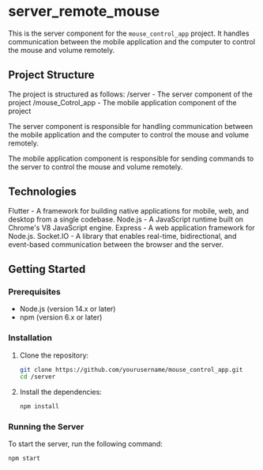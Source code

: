 # server_remote_mouse

This is the server component for the `mouse_control_app` project. It handles communication between the mobile application and the computer to control the mouse and volume remotely.

## Project Structure

The project is structured as follows:
/server - The server component of the project
/mouse_Cotrol_app - The mobile application component of the project

The server component is responsible for handling communication between the mobile application and the computer to control the mouse and volume remotely.

The mobile application component is responsible for sending commands to the server to control the mouse and volume remotely.

## Technologies
Flutter - A framework for building native applications for mobile, web, and desktop from a single codebase.
Node.js - A JavaScript runtime built on Chrome's V8 JavaScript engine.
Express - A web application framework for Node.js.
Socket.IO - A library that enables real-time, bidirectional, and event-based communication between the browser and the server.

## Getting Started


### Prerequisites

- Node.js (version 14.x or later)
- npm (version 6.x or later)

### Installation

1. Clone the repository:
    ```sh
    git clone https://github.com/yourusername/mouse_control_app.git
    cd /server
    ```

2. Install the dependencies:
    ```sh
    npm install
    ```

### Running the Server

To start the server, run the following command:
```sh
npm start